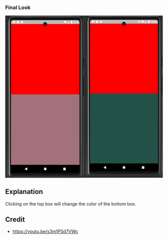 ### Final Look
![experiment3-screenshot](https://github.com/SalmaKHD/AndroidStudioProjects/blob/main/JepackCompose/composables/Experimnet3/experimnet3-screenshot.png?raw=true)
## Explanation
Clicking on the top box will change the color of the bottom box.
## Credit
- https://youtu.be/s3m1PSd7VWc
